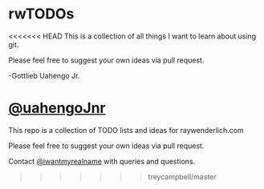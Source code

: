 # rwTODOs

<<<<<<< HEAD
This is a collection of all things I want to learn about using git. 

Please feel free to suggest your own ideas via pull request.

-Gottlieb Uahengo Jr.

[@uahengoJnr](https://twitter.com/UahengoJr)
=======
This repo is a collection of TODO lists and ideas for raywenderlich.com

Please feel free to suggest your own ideas via pull request.

Contact [@iwantmyrealname](https://twitter.com/iwantmyrealname) with queries and questions.
>>>>>>> treycampbell/master
